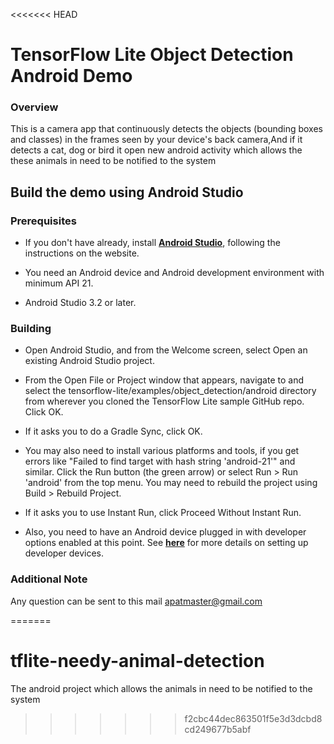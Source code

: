 <<<<<<< HEAD
# TensorFlow Lite Object Detection Android Demo
### Overview
This is a camera app that continuously detects the objects (bounding boxes and classes) in the frames seen by your device's back camera,And if it detects a cat, dog or bird it open new android activity which 
allows the these animals in need to be notified to the system

<!-- TODO(b/124116863): Add app screenshot. -->

## Build the demo using Android Studio

### Prerequisites

* If you don't have already, install **[Android Studio](https://developer.android.com/studio/index.html)**, following the instructions on the website.

* You need an Android device and Android development environment with minimum API 21.
* Android Studio 3.2 or later.

### Building
* Open Android Studio, and from the Welcome screen, select Open an existing Android Studio project.

* From the Open File or Project window that appears, navigate to and select the tensorflow-lite/examples/object_detection/android directory from wherever you cloned the TensorFlow Lite sample GitHub repo. Click OK.

* If it asks you to do a Gradle Sync, click OK.

* You may also need to install various platforms and tools, if you get errors like "Failed to find target with hash string 'android-21'" and similar.
Click the Run button (the green arrow) or select Run > Run 'android' from the top menu. You may need to rebuild the project using Build > Rebuild Project.

* If it asks you to use Instant Run, click Proceed Without Instant Run.

* Also, you need to have an Android device plugged in with developer options enabled at this point. See **[here](https://developer.android.com/studio/run/device)** for more details on setting up developer devices.



### Additional Note
Any question can be sent to this mail apatmaster@gmail.com

=======
# tflite-needy-animal-detection
The android project  which  allows the animals in need to be notified to the system
>>>>>>> f2cbc44dec863501f5e3d3dcbd8cd249677b5abf

